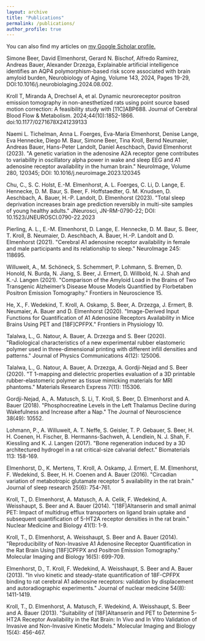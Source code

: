 ```yaml
---
layout: archive
title: "Publications"
permalink: /publications/
author_profile: true
---
```



You can also find my articles on <u><a href="https://scholar.google.com/citations?user=40pXi6wAAAAJ&hl=de&oi=ao">my Google Scholar profile</a>.</u>

Simone Beer, David Elmenhorst, Gerard N. Bischof, Alfredo Ramirez, Andreas Bauer, Alexander Drzezga,
Explainable artificial intelligence identifies an AQP4 polymorphism-based risk score associated with brain amyloid burden,
Neurobiology of Aging, Volume 143, 2024, Pages 19-29, DOI:10.1016/j.neurobiolaging.2024.08.002.

Kroll T, Miranda A, Drechsel A, et al. Dynamic neuroreceptor positron emission tomography in non-anesthetized rats using point source based motion correction: A feasibility study with [11C]ABP688. Journal of Cerebral Blood Flow & Metabolism. 2024;44(10):1852-1866. doi:10.1177/0271678X241239133

Naemi L. Tichelman, Anna L. Foerges, Eva-Maria Elmenhorst, Denise Lange, Eva Hennecke, Diego M. Baur, Simone Beer, Tina Kroll, Bernd Neumaier, Andreas Bauer, Hans-Peter Landolt, Daniel Aeschbach, David Elmenhorst (2023). "A genetic variation in the adenosine A2A receptor gene contributes to variability in oscillatory alpha power in wake and sleep EEG and A1 adenosine receptor availability in the human brain." NeuroImage, Volume 280, 120345; DOI: 10.1016/j.neuroimage.2023.120345 

Chu, C., S. C. Holst, E.-M. Elmenhorst, A. L. Foerges, C. Li, D. Lange, E. Hennecke, D. M. Baur, S. Beer, F. Hoffstaedter, G. M. Knudsen, D. Aeschbach, A. Bauer, H.-P. Landolt, D. Elmenhorst (2023). "Total sleep deprivation increases brain age prediction reversibly in multi-site samples of young healthy adults." JNeurosci, JN-RM-0790-22; DOI: 10.1523/JNEUROSCI.0790-22.2023 

Pierling, A. L., E.-M. Elmenhorst, D. Lange, E. Hennecke, D. M. Baur, S. Beer, T. Kroll, B. Neumaier, D. Aeschbach, A. Bauer, H.-P. Landolt and D. Elmenhorst (2021). "Cerebral A1 adenosine receptor availability in female and male participants and its relationship to sleep." NeuroImage 245: 118695.

Willuweit, A., M. Schöneck, S. Schemmert, P. Lohmann, S. Bremen, D. Honold, N. Burda, N. Jiang, S. Beer, J. Ermert, D. Willbold, N. J. Shah and K.-J. Langen (2021). "Comparison of the Amyloid Load in the Brains of Two Transgenic Alzheimer’s Disease Mouse Models Quantified by Florbetaben Positron Emission Tomography." Frontiers in Neuroscience 15.

He, X., F. Wedekind, T. Kroll, A. Oskamp, S. Beer, A. Drzezga, J. Ermert, B. Neumaier, A. Bauer and D. Elmenhorst (2020). "Image-Derived Input Functions for Quantification of A1 Adenosine Receptors Availability in Mice Brains Using PET and [18F]CPFPX." Frontiers in Physiology 10.

Talalwa, L., G. Natour, A. Bauer, A. Drzezga and S. Beer (2020). "Radiological characteristics of a new experimental rubber elastomeric polymer used in three-dimensional printing with different infill densities and patterns." Journal of Physics Communications 4(12): 125006.

Talalwa, L., G. Natour, A. Bauer, A. Drzezga, A. Gordji-Nejad and S. Beer (2020). "T 1-mapping and dielectric properties evaluation of a 3D printable rubber-elastomeric polymer as tissue mimicking materials for MRI phantoms." Materials Research Express 7(11): 115306.

Gordji-Nejad, A., A. Matusch, S. Li, T. Kroll, S. Beer, D. Elmenhorst and A. Bauer (2018). "Phosphocreatine Levels in the Left Thalamus Decline during Wakefulness and Increase after a Nap." The Journal of Neuroscience 38(49): 10552.

Lohmann, P., A. Willuweit, A. T. Neffe, S. Geisler, T. P. Gebauer, S. Beer, H. H. Coenen, H. Fischer, B. Hermanns-Sachweh, A. Lendlein, N. J. Shah, F. Kiessling and K. J. Langen (2017). "Bone regeneration induced by a 3D architectured hydrogel in a rat critical-size calvarial defect." Biomaterials 113: 158-169.

Elmenhorst, D., K. Mertens, T. Kroll, A. Oskamp, J. Ermert, E. M. Elmenhorst, F. Wedekind, S. Beer, H. H. Coenen and A. Bauer (2016). "Circadian variation of metabotropic glutamate receptor 5 availability in the rat brain." Journal of sleep research 25(6): 754-761.

Kroll, T., D. Elmenhorst, A. Matusch, A. A. Celik, F. Wedekind, A. Weisshaupt, S. Beer and A. Bauer (2014). "[18F]Altanserin and small animal PET: Impact of multidrug efflux transporters on ligand brain uptake and subsequent quantification of 5-HT2A receptor densities in the rat brain." Nuclear Medicine and Biology 41(1): 1-9.

Kroll, T., D. Elmenhorst, A. Weisshaupt, S. Beer and A. Bauer (2014). "Reproducibility of Non-Invasive A1 Adenosine Receptor Quantification in the Rat Brain Using [18F]CPFPX and Positron Emission Tomography." Molecular Imaging and Biology 16(5): 699-709.

Elmenhorst, D., T. Kroll, F. Wedekind, A. Weisshaupt, S. Beer and A. Bauer (2013). "In vivo kinetic and steady-state quantification of 18F-CPFPX binding to rat cerebral A1 adenosine receptors: validation by displacement and autoradiographic experiments." Journal of nuclear medicine 54(8): 1411-1419.

Kroll, T., D. Elmenhorst, A. Matusch, F. Wedekind, A. Weisshaupt, S. Beer and A. Bauer (2013). "Suitability of [18F]Altanserin and PET to Determine 5-HT2A Receptor Availability in the Rat Brain: In Vivo and In Vitro Validation of Invasive and Non-Invasive Kinetic Models." Molecular Imaging and Biology 15(4): 456-467.

